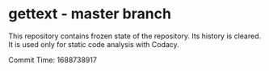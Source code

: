 # gettext - master branch

This repository contains frozen state of the repository.
Its history is cleared. It is used only for static code
analysis with Codacy.

Commit Time: 1688738917